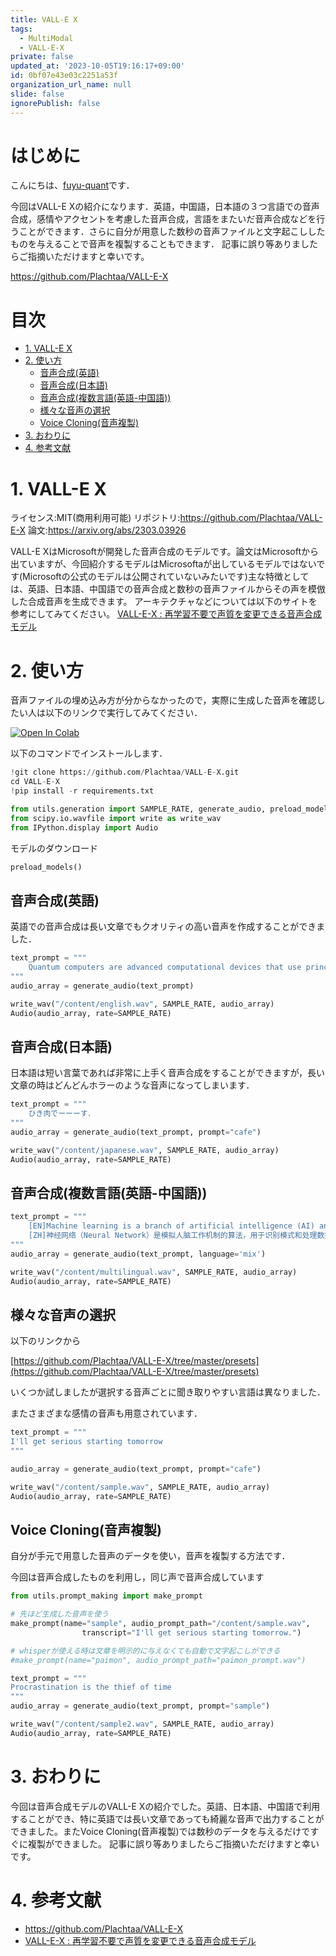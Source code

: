 ```yaml
---
title: VALL-E X
tags:
  - MultiModal
  - VALL-E-X
private: false
updated_at: '2023-10-05T19:16:17+09:00'
id: 0bf07e43e03c2251a53f
organization_url_name: null
slide: false
ignorePublish: false
---
```

# はじめに

こんにちは、[fuyu-quant](https://twitter.com/fuyu_quant)です．

今回はVALL-E Xの紹介になります．英語，中国語，日本語の３つ言語での音声合成，感情やアクセントを考慮した音声合成，言語をまたいだ音声合成などを行うことができます．さらに自分が用意した数秒の音声ファイルと文字起こししたものを与えることで音声を複製することもできます．
記事に誤り等ありましたらご指摘いただけますと幸いです。

https://github.com/Plachtaa/VALL-E-X

# 目次
- [1. VALL-E X](#1-vall-e-x)
- [2. 使い方](#2-使い方)
    - [音声合成(英語)](#音声合成(英語))
    - [音声合成(日本語)](#音声合成(日本語))
    - [音声合成(複数言語(英語-中国語))](#音声合成)
    - [様々な音声の選択](#様々な音声の選択)
    - [Voice Cloning(音声複製)](#voice-cloning(音声複製))
- [3. おわりに](#3-おわりに)
- [4. 参考文献](#4-参考文献)

# 1. VALL-E X

ライセンス:MIT(商用利用可能)
リポジトリ:https://github.com/Plachtaa/VALL-E-X
論文:https://arxiv.org/abs/2303.03926

VALL-E XはMicrosoftが開発した音声合成のモデルです。論文はMicrosoftから出ていますが、今回紹介するモデルはMicrosoftaが出しているモデルではないです(Microsoftの公式のモデルは公開されていないみたいです)主な特徴としては、英語、日本語、中国語での音声合成と数秒の音声ファイルからその声を模倣した合成音声を生成できます。
アーキテクチャなどについては以下のサイトを参考にしてみてください。
[VALL-E-X : 再学習不要で声質を変更できる音声合成モデル](https://medium.com/axinc/vall-e-x-%E5%86%8D%E5%AD%A6%E7%BF%92%E4%B8%8D%E8%A6%81%E3%81%A7%E5%A3%B0%E8%B3%AA%E3%82%92%E5%A4%89%E6%9B%B4%E3%81%A7%E3%81%8D%E3%82%8B%E9%9F%B3%E5%A3%B0%E5%90%88%E6%88%90%E3%83%A2%E3%83%87%E3%83%AB-977efc19ac84)

# 2. 使い方

音声ファイルの埋め込み方が分からなかったので，実際に生成した音声を確認したい人は以下のリンクで実行してみてください．

[![Open In Colab](https://colab.research.google.com/assets/colab-badge.svg)](https://colab.research.google.com/github/fuyu-quant/data-science-wiki/blob/main/multimodal/VALL-E_X.ipynb)

以下のコマンドでインストールします．

```python
!git clone https://github.com/Plachtaa/VALL-E-X.git
cd VALL-E-X
!pip install -r requirements.txt
```

```python
from utils.generation import SAMPLE_RATE, generate_audio, preload_models
from scipy.io.wavfile import write as write_wav
from IPython.display import Audio
```

モデルのダウンロード

```python
preload_models()
```

## 音声合成(英語)

英語での音声合成は長い文章でもクオリティの高い音声を作成することができました．

```python
text_prompt = """
    Quantum computers are advanced computational devices that use principles of quantum mechanics to process information. Unlike classical computers which use bits as 0s or 1s, quantum computers use qubits, which can be in a superposition of both states. This allows them to solve certain problems much faster than classical computers, especially in areas like cryptography and optimization.
"""
audio_array = generate_audio(text_prompt)

write_wav("/content/english.wav", SAMPLE_RATE, audio_array)
Audio(audio_array, rate=SAMPLE_RATE)
```

## 音声合成(日本語)

日本語は短い言葉であれば非常に上手く音声合成をすることができますが，長い文章の時はどんどんホラーのような音声になってしまいます．

```python
text_prompt = """
    ひき肉でーーーす．
"""
audio_array = generate_audio(text_prompt, prompt="cafe")

write_wav("/content/japanese.wav", SAMPLE_RATE, audio_array)
Audio(audio_array, rate=SAMPLE_RATE)
```

## 音声合成(複数言語(英語-中国語))

```python
text_prompt = """
    [EN]Machine learning is a branch of artificial intelligence (AI) and computer science which focuses on the use of data and algorithms to imitate the way that humans learn, gradually improving its accuracy.[EN]
    [ZH]神经网络（Neural Network）是模拟人脑工作机制的算法，用于识别模式和处理数据。它包括多个层，每个层都有许多神经元。通过训练数据，神经网络可以不断调整其内部权重，以优化其预测和分类能力。[ZH]
"""
audio_array = generate_audio(text_prompt, language='mix')

write_wav("/content/multilingual.wav", SAMPLE_RATE, audio_array)
Audio(audio_array, rate=SAMPLE_RATE)
```

## 様々な音声の選択

以下のリンクから

 [https://github.com/Plachtaa/VALL-E-X/tree/master/presets](https://github.com/Plachtaa/VALL-E-X/tree/master/presets)

いくつか試しましたが選択する音声ごとに聞き取りやすい言語は異なりました．

またさまざまな感情の音声も用意されています．

```python
text_prompt = """
I'll get serious starting tomorrow
"""

audio_array = generate_audio(text_prompt, prompt="cafe")

write_wav("/content/sample.wav", SAMPLE_RATE, audio_array)
Audio(audio_array, rate=SAMPLE_RATE)
```

## Voice Cloning(音声複製)

自分が手元で用意した音声のデータを使い，音声を複製する方法です．

今回は音声合成したものを利用し，同じ声で音声合成しています

```python
from utils.prompt_making import make_prompt

# 先ほど生成した音声を使う
make_prompt(name="sample", audio_prompt_path="/content/sample.wav",
                transcript="I'll get serious starting tomorrow.")

# whisperが使える時は文章を明示的に与えなくても自動で文字起こしができる
#make_prompt(name="paimon", audio_prompt_path="paimon_prompt.wav")

text_prompt = """
Procrastination is the thief of time
"""
audio_array = generate_audio(text_prompt, prompt="sample")

write_wav("/content/sample2.wav", SAMPLE_RATE, audio_array)
Audio(audio_array, rate=SAMPLE_RATE)
```

# 3. おわりに
今回は音声合成モデルのVALL-E Xの紹介でした。英語、日本語、中国語で利用することができ、特に英語では長い文章であっても綺麗な音声で出力することができました。またVoice Cloning(音声複製)では数秒のデータを与えるだけですぐに複製ができました。
記事に誤り等ありましたらご指摘いただけますと幸いです。

# 4. 参考文献
- https://github.com/Plachtaa/VALL-E-X
- [VALL-E-X : 再学習不要で声質を変更できる音声合成モデル](https://medium.com/axinc/vall-e-x-%E5%86%8D%E5%AD%A6%E7%BF%92%E4%B8%8D%E8%A6%81%E3%81%A7%E5%A3%B0%E8%B3%AA%E3%82%92%E5%A4%89%E6%9B%B4%E3%81%A7%E3%81%8D%E3%82%8B%E9%9F%B3%E5%A3%B0%E5%90%88%E6%88%90%E3%83%A2%E3%83%87%E3%83%AB-977efc19ac84)
